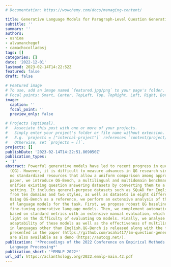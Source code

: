 ```yaml
---
# Documentation: https://wowchemy.com/docs/managing-content/

title: Generative Language Models for Paragraph-Level Question Generation
subtitle: ''
summary: ''
authors:
- ushioa
- alvamanchegof
- camachocolladosj
tags: []
categories: []
date: '2022-12-01'
lastmod: 2023-02-14T14:22:52Z
featured: false
draft: false

# Featured image
# To use, add an image named `featured.jpg/png` to your page's folder.
# Focal points: Smart, Center, TopLeft, Top, TopRight, Left, Right, BottomLeft, Bottom, BottomRight.
image:
  caption: ''
  focal_point: ''
  preview_only: false

# Projects (optional).
#   Associate this post with one or more of your projects.
#   Simply enter your project's folder or file name without extension.
#   E.g. `projects = ["internal-project"]` references `content/project/deep-learning/index.md`.
#   Otherwise, set `projects = []`.
projects: []
publishDate: '2023-02-14T14:22:51.869050Z'
publication_types:
- '1'
abstract: Powerful generative models have led to recent progress in question generation
  (QG). However, it is difficult to measure advances in QG research since there are
  no standardized resources that allow a uniform comparison among approaches. In this
  paper, we introduce QG-Bench, a multilingual and multidomain benchmark for QG that
  unifies existing question answering datasets by converting them to a standard QG
  setting. It includes general-purpose datasets such as SQuAD for English, datasets
  from ten domains and two styles, as well as datasets in eight different languages.
  Using QG-Bench as a reference, we perform an extensive analysis of the capabilities
  of language models for the task. First, we propose robust QG baselines based on
  fine-tuning generative language models. Then, we complement automatic evaluation
  based on standard metrics with an extensive manual evaluation, which in turn sheds
  light on the difficulty of evaluating QG models. Finally, we analyse both the domain
  adaptability of these models as well as the effectiveness of multilingual models
  in languages other than English.QG-Bench is released along with the fine-tuned models
  presented in the paper (https://github.com/asahi417/lm-question-generation), which
  are also available as a demo (https://autoqg.net/).
publication: '*Proceedings of the 2022 Conference on Empirical Methods in Natural
  Language Processing*'
publication_short: '*EMNLP 2022*'
url_pdf: https://aclanthology.org/2022.emnlp-main.42.pdf
---
```

